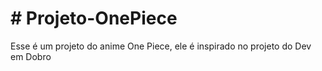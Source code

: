 <h1># Projeto-OnePiece</h1>
 Esse é um projeto do anime One Piece, ele é inspirado no projeto do Dev em Dobro